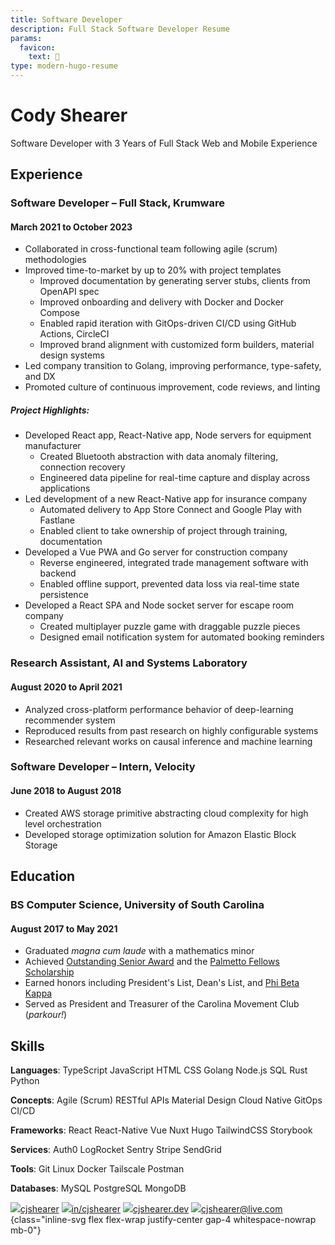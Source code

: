 ```yaml
---
title: Software Developer
description: Full Stack Software Developer Resume
params:
  favicon:
    text: 💼
type: modern-hugo-resume
---
```


<body>
<main>

# Cody Shearer

Software Developer with 3 Years of Full Stack Web and Mobile Experience

## Experience

### Software Developer – Full Stack, Krumware

#### March 2021 to October 2023

- Collaborated in cross-functional team following agile (scrum) methodologies
- Improved time-to-market by up to 20% with project templates
  - Improved documentation by generating server stubs, clients from OpenAPI spec
  - Improved onboarding and delivery with Docker and Docker Compose
  - Enabled rapid iteration with GitOps-driven CI/CD using GitHub Actions, CircleCI
  - Improved brand alignment with customized form builders, material design systems
- Led company transition to Golang, improving performance, type-safety, and DX
- Promoted culture of continuous improvement, code reviews, and linting

##### Project Highlights:

- Developed React app, React-Native app, Node servers for equipment manufacturer
  - Created Bluetooth abstraction with data anomaly filtering, connection recovery
  - Engineered data pipeline for real-time capture and display across applications
- Led development of a new React-Native app for insurance company
  - Automated delivery to App Store Connect and Google Play with Fastlane
  - Enabled client to take ownership of project through training, documentation
- Developed a Vue PWA and Go server for construction company
  - Reverse engineered, integrated trade management software with backend
  - Enabled offline support, prevented data loss via real-time state persistence
- Developed a React SPA and Node socket server for escape room company
  - Created multiplayer puzzle game with draggable puzzle pieces
  - Designed email notification system for automated booking reminders

### Research Assistant, AI and Systems Laboratory

#### August 2020 to April 2021

- Analyzed cross-platform performance behavior of deep-learning recommender system
- Reproduced results from past research on highly configurable systems
- Researched relevant works on causal inference and machine learning

### Software Developer – Intern, Velocity

#### June 2018 to August 2018

- Created AWS storage primitive abstracting cloud complexity for high level orchestration
- Developed storage optimization solution for Amazon Elastic Block Storage

## Education

### BS Computer Science, University of South Carolina

#### August 2017 to May 2021

- Graduated _magna cum laude_ with a mathematics minor
- Achieved [Outstanding Senior Award](https://sc.edu/about/offices_and_divisions/leadership_and_service_center/awards_and_recognition/senior-awards/index.php) and the [Palmetto Fellows Scholarship](https://sc.edu/about/offices_and_divisions/financial_aid/scholarships/scholarships_for_sc_residents/palmetto_fellows/index.php)
- Earned honors including President's List, Dean's List, and [Phi Beta Kappa](https://www.pbk.org/About)
- Served as President and Treasurer of the Carolina Movement Club (_parkour!_)

## Skills

<div class="inline-list">

**Languages**: TypeScript JavaScript HTML CSS Golang Node.js SQL Rust Python

**Concepts**: <span>Agile (Scrum)</span> <span>RESTful APIs</span> <span>Material Design</span> <span>Cloud Native</span> GitOps <span>CI/CD</span>

**Frameworks**: React <span>React-Native</span> Vue Nuxt Hugo TailwindCSS Storybook

**Services**: Auth0 LogRocket Sentry Stripe SendGrid

**Tools**: Git Linux Docker Tailscale Postman

**Databases**: MySQL PostgreSQL MongoDB

</div>

</main>

<footer>

[![](svgs/brands/github.svg)cjshearer](https://github.com/cjshearer "My GithHub")
[![](svgs/brands/linkedin.svg)in/cjshearer](https://linkedin.com/in/cjshearer "My LinkedIn")
[![](svgs/solid/house.svg)cjshearer.dev](https://cjshearer.dev "My Website")
[![](svgs/solid/envelope.svg)cjshearer@live.com](mailto:cjshearer@live.com "My Email")
{class="inline-svg flex flex-wrap justify-center gap-4 whitespace-nowrap mb-0"}

</footer>
</body>
